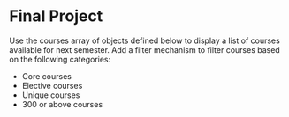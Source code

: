 # Final Project
<p>
	Use the courses array of objects defined below to display a list of courses available for next semester.
	Add a filter mechanism to filter courses based on the following categories:
</p>

- Core courses
- Elective courses
- Unique courses
- 300 or above courses